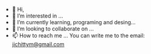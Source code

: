 - 👋 Hi, 
- 👀 I’m interested in ...
- 🌱 I’m currently learning, programing and desing...
- 💞️ I’m looking to collaborate on ...
- 📫 How to reach me ... You can write me to the email: jichittym@gmail.com


